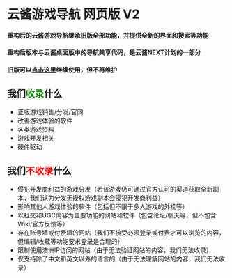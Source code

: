 # 云酱游戏导航 网页版 V2
#### 重构后的云酱游戏导航继承旧版全部功能，并提供全新的界面和搜索等功能
#### 重构后版本与云酱桌面版中的导航共享代码，是云酱NEXT计划的一部分
#### 旧版可以[点击这里](Legacy/README.md)继续使用，但不再维护



## 我们<font color="green">收录</font>什么
+ 正版游戏销售/分发/官网  
+ 改善游戏体验的软件  
+ 各类游戏资料  
+ 游戏开发相关  
+ 硬件驱动  
## 我们<font color="red">不收录</font>什么
+ 侵犯开发商利益的游戏分发（若该游戏仍可通过官方认可的渠道获取全新副本，我们认为分发无授权游戏副本会侵犯开发商利益）  
+ 影响其他人游戏体验的软件（包括但不限于多人游戏的外挂等）  
+ 以社交和UGC内容为主要功能的网站和软件（包含论坛/聊天等，但不包含Wiki/官方反馈等）  
+ 存在账号墙或付费墙的网站（我们不接受必须登录或付费才可以浏览的内容，但编辑/收藏等功能要求登录是合理的）  
+ 限制使用澳洲IP访问的网站（由于无法验证网站的内容，我们无法收录）  
+ 仅支持除了中文和英文以外的语言的（由于无法理解网站的内容，我们无法收录）  